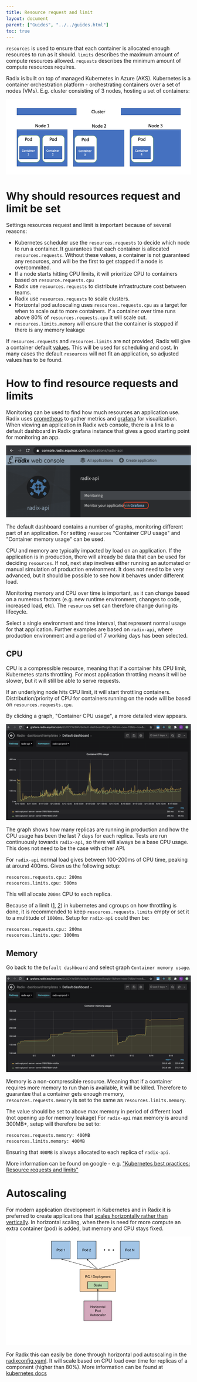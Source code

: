 ```yaml
---
title: Resource request and limit
layout: document
parent: ["Guides", "../../guides.html"]
toc: true
---
```


`resources` is used to ensure that each container is allocated enough resources to run as it should. `limits` describes the maximum amount of compute resources allowed. `requests` describes the minimum amount of compute resources requires.

Radix is built on top of managed Kubernetes in Azure (AKS). Kubernetes is a container orchestration platform - orchestrating containers over a set of nodes (VMs). E.g. cluster consisting of 3 nodes, hosting a set of containers:

![cluster](cluster.png)


# Why should resources request and limit be set

Settings resources request and limit is important because of several reasons:

- Kubernetes scheduler use the `resources.requests` to decide which node to run a container. It guarantees that each container is allocated `resources.requests`. Without these values, a container is not guaranteed any resources, and will be the first to get stopped if a node is overcommited. 
- If a node starts hitting CPU limits, it will prioritize CPU to containers based on `resource.requests.cpu`
- Radix use `resources.requests` to distribute infrastructure cost between teams. 
- Radix use `resources.requests` to scale clusters. 
- Horizontal pod autoscaling uses `resources.requests.cpu` as a target for when to scale out to more containers. If a container over time runs above 80% of `resources.requests.cpu` it will scale out.
- `resources.limits.memory` will ensure that the container is stopped if there is any memory leakage

If `resources.requests` and `resources.limits` are not provided, Radix will give a container default [values](https://github.com/equinor/radix-operator/blob/master/charts/radix-operator/values.yaml#L24). This will be used for scheduling and cost. In many cases the default `resources` will not fit an application, so adjusted values has to be found.

# How to find resource requests and limits

Monitoring can be used to find how much resources an application use. Radix uses [prometheus](https://prometheus.io/) to gather metrics and [grafana](https://grafana.com/) for visualization. When viewing an application in Radix web console, there is a link to a default dashboard in Radix grafana instance that gives a good starting point for monitoring an app.

![Grafana](link-to-grafana.png)

The default dashboard contains a number of graphs, monitoring different part of an application. For setting `resources` "Container CPU usage" and "Container memory usage" can be used.

CPU and memory are typically impacted by load on an application. If the application is in production, there will already be data that can be used for deciding `resources`. If not, next step involves either running an automated or manual simulation of production environment. It does not need to be very advanced, but it should be possible to see how it behaves under different load. 

Monitoring memory and CPU over time is important, as it can change based on a numerous factors (e.g. new runtime environment, changes to code, increased load, etc). The `resources` set can therefore change during its lifecycle.

Select a single environment and time interval, that represent normal usage for that application. Further examples are based on `radix-api`, where production environment and a period of 7 working days has been selected.

## CPU

CPU is a compressible resource, meaning that if a container hits CPU limit, Kubernetes starts throttling. For most application throttling means it will be slower, but it will still be able to serve requests. 

If an underlying node hits CPU limit, it will start throttling containers. Distribution/priority of CPU for containers running on the node will be based on `resources.requests.cpu`.

By clicking a graph, "Container CPU usage", a more detailed view appears. 

![container-cpu](container-cpu.png)

The graph shows how many replicas are running in production and how the CPU usage has been the last 7 days for each replica. Tests are run continuously towards `radix-api`, so there will always be a base CPU usage. This does not need to be the case with other API. 

For `radix-api` normal load gives between 100-200ms of CPU time, peaking at around 400ms. Given us the following setup:

```
resources.requests.cpu: 200ms
resources.limits.cpu: 500ms
```

This will allocate `200ms` CPU to each replica.  

Because of a limit ([1](https://www.youtube.com/watch?v=eBChCFD9hfs), [2](https://engineering.indeedblog.com/blog/2019/12/unthrottled-fixing-cpu-limits-in-the-cloud/)) in kubernetes and cgroups on how throttling is done, it is recommended to keep `resources.requests.limits` empty or set it to a multitude of `1000ms`. Setup for `radix-api` could then be:

```
resources.requests.cpu: 200ms
resources.limits.cpu: 1000ms
```

## Memory

Go back to the `Default dashboard` and select graph `Container memory usage`. 

![container-memory](container-memory.png)

Memory is a non-compressible resource. Meaning that if a container requires more memory to run than is available, it will be killed. Therefore to guarantee that a container gets enough memory, `resources.requests.memory` is set to the same as `resources.limits.memory`.

The value should be set to above max memory in period of different load (not opening up for memory leakage) For `radix-api` max memory is around 300MB+, setup will therefore be set to:
```
resources.requests.memory: 400MB
resources.limits.memory: 400MB
```
Ensuring that `400MB` is always allocated to each replica of `radix-api`.

More information can be found on google - e.g. ["Kubernetes best practices: Resource requests and limits"](https://cloud.google.com/blog/products/gcp/kubernetes-best-practices-resource-requests-and-limits)

# Autoscaling

For modern application development in Kubernetes and in Radix it is preferred to create applications that [scales horizontally rather than vertically](https://www.missioncloud.com/blog/horizontal-vs-vertical-scaling-which-is-right-for-your-app). In horizontal scaling, when there is need for more compute an extra container (pod) is added, but memory and CPU stays fixed. 

![horizontal-pod-autoscaling](horizontal-pod-autoscaling.png)

For Radix this can easily be done through horizontal pod autoscaling in the [radixconfig.yaml](https://www.radix.equinor.com/docs/reference-radix-config/#horizontalscaling). It will scale based on CPU load over time for replicas of a component (higher than 80%). More information can be found at [kubernetes docs](https://kubernetes.io/docs/tasks/run-application/horizontal-pod-autoscale/)
